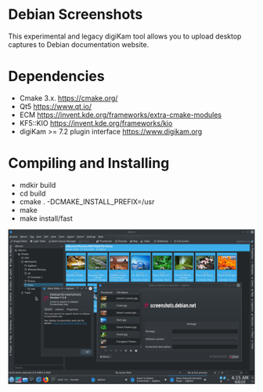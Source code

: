 # Debian Screenshots

This experimental and legacy digiKam tool allows you to upload desktop captures to Debian documentation website.

# Dependencies

- Cmake 3.x.                        <https://cmake.org/>
- Qt5                               <https://www.qt.io/>
- ECM                               <https://invent.kde.org/frameworks/extra-cmake-modules>
- KF5::KIO                          <https://invent.kde.org/frameworks/kio>
- digiKam >= 7.2 plugin interface   <https://www.digikam.org>

# Compiling and Installing

- mdkir build
- cd build
- cmake . -DCMAKE_INSTALL_PREFIX=/usr
- make
- make install/fast

![](dsplugin.png)
